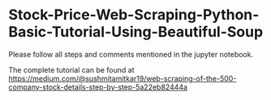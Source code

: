 # Stock-Price-Web-Scraping-Python-Basic-Tutorial-Using-Beautiful-Soup
Please follow all steps and comments mentioned in the jupyter notebook.

The complete tutorial can be found at https://medium.com/@sushmitamitkar19/web-scraping-of-the-500-company-stock-details-step-by-step-5a22eb82444a

